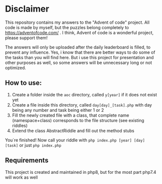 Disclaimer
==
This repository contains my answers to the "Advent of code" project. 
All code is made by myself, but the puzzles belong completely to https://adventofcode.com/ . 
I think, Advent of code is a wonderful project, please support them! 

The answers will only be uploaded after the daily leaderboard is filled, to prevent any influence.
Yes, i know that there are better ways to do some of the tasks than you will find here. But i use this project for presentation and other purposes as well, so some answers will be unnecessary long or not optimized. 

How to use:
--

1) Create a folder inside the `aoc` directory, called `y[year]` if it does not exist yet
2) Create a file inside this directory, called `day[day]_[task].php` with day being any number and task being either 1 or 2
3) Fill the newly created file with a class, that complete name (namespace+class) corresponds to the file structure (see existing riddles)
4) Extend the class AbstractRiddle and fill out the method stubs

You´re finished! Now call your riddle with `php index.php [year] [day] [task]` or just `php index.php`

Requirements
--
This project is created and maintained in php8, but for the most part php7.4 will work as well
